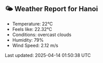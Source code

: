 <!-- WEATHER-START -->
## 🌤 Weather Report for Hanoi

- Temperature: 22°C
- Feels like: 22.32°C
- Conditions: overcast clouds
- Humidity: 79%
- Wind Speed: 2.12 m/s

Last updated: 2025-04-14 01:50:38 UTC
<!-- WEATHER-END -->
